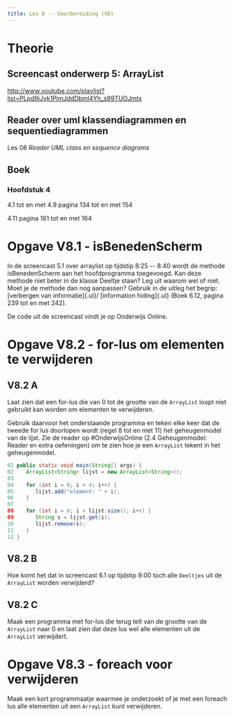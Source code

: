 ```yaml
---
title: Les 8 -- Voorbereiding (V8)
---
```


# Theorie

## Screencast onderwerp 5: ArrayList

<http://www.youtube.com/playlist?list=PLpd9jJvk1PjmJddDbml4Yh_s99TUOJmtx>

## Reader over uml klassendiagrammen en sequentiediagrammen

Les 08 *Reader UML class en sequence diagrams*

## Boek

### Hoofdstuk 4

4.1 tot en met 4.9 pagina 134 tot en met 154

4.11 pagina 161 tot en met 164


# Opgave V8.1 - isBenedenScherm

In de screencast 5.1 over arraylist op tijdstip 8:25 -- 8:40 wordt de methode isBenedenScherm aan het hoofdprogramma toegevoegd.
Kan deze methode niet beter in de klasse Deeltje staan? Leg uit waarom wel of niet. Moet je de methode dan nog aanpassen?
Gebruik in de uitleg het begrip: [verbergen van informatie]{.ul}/ [information hiding]{.ul} (Boek 6.12, pagina 239 tot en met 242).

De code uit de screencast vindt je op Onderwijs Online.


# Opgave V8.2 - for-lus om elementen te verwijderen

## V8.2 A

Laat zien dat een for-lus die van 0 tot de grootte van de `ArrayList` loopt niet gebruikt kan worden om elementen te verwijderen.

Gebruik daarvoor het onderstaande programma en teken elke keer dat de tweede for lus doorlopen wordt (regel 8 tot en met 11) het geheugenmodel van de lijst. Zie de reader op \#OnderwijsOnline (2.4 Geheugenmodel: Reader en extra oefeningen) om te zien hoe je een `ArrayList` tekent in het geheugenmodel.

```java
01 public static void main(String[] args) {
02    ArrayList<String> lijst = new ArrayList<String>();
03
04    for (int i = 0; i < 4; i++) {
05       lijst.add("element: " + i);
06    }
07
08    for (int i = 0; i < lijst.size(); i++) {
09       String s = lijst.get(i);
10       lijst.remove(s);
11    }
12 }
```

## V8.2 B

Hoe komt het dat in screencast 6.1 op tijdstip 9:00 toch alle `Deeltjes` uit de `ArrayList` worden verwijderd?

## V8.2 C

Maak een programma met for-lus die terug telt van de grootte van de `ArrayList` naar 0 en laat zien dat deze lus wel alle elementen uit de `ArrayList` verwijdert.


# Opgave V8.3 - foreach voor verwijderen

Maak een kort programmaatje waarmee je onderzoekt of je met een foreach lus alle elementen uit een `ArrayList` kunt verwijderen.
